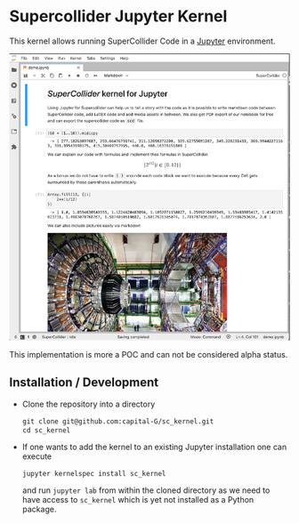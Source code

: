 # Supercollider Jupyter Kernel

This kernel allows running SuperCollider Code in a [Jupyter](https://jupyter.org/) environment.

![Demo Notebook](demo.jpg)

This implementation is more a POC and can not be considered alpha status.

## Installation / Development

* Clone the repository into a directory
  ```
  git clone git@github.com:capital-G/sc_kernel.git
  cd sc_kernel
  ```

* If one wants to add the kernel to an existing Jupyter installation one can execute
  ```
  jupyter kernelspec install sc_kernel
  ```
  and run `jupyter lab` from within the cloned directory as
  we need to have access to `sc_kernel` which is yet not installed
  as a Python package.
 